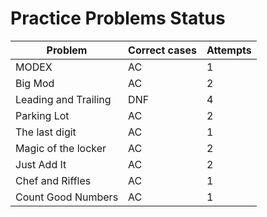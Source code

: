 # Practice Problems Status
Problem|Correct cases|Attempts
-|-|-
MODEX|AC|1
Big Mod|AC|2
Leading and Trailing|DNF|4
Parking Lot|AC|2
The last digit|AC|1
Magic of the locker|AC|2
Just Add It|AC|2
Chef and Riffles|AC|1
Count Good Numbers|AC|1